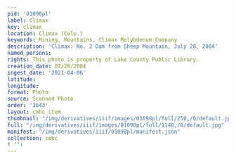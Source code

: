 ```yaml
---
pid: '01098pl'
label: Climax
key: climax
location: Climax (Colo.)
keywords: Mining, Mountains, Climax Molybdenum Company
description: 'Climax: No. 2 Dam from Sheep Mountain, July 28, 2004'
named_persons: 
rights: This photo is property of Lake County Public Library.
creation_date: 07/28/2004
ingest_date: '2021-04-06'
latitude: 
longitude: 
format: Photo
source: Scanned Photo
order: '3643'
layout: cmhc_item
thumbnail: "/img/derivatives/iiif/images/01098pl/full/250,/0/default.jpg"
full: "/img/derivatives/iiif/images/01098pl/full/1140,/0/default.jpg"
manifest: "/img/derivatives/iiif/01098pl/manifest.json"
collection: cmhc
! '': 
---
```

